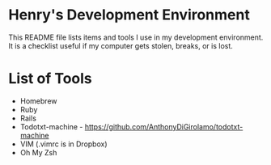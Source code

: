 # Henry's Development Environment
This README file lists items and tools I use in my development environment. It is a checklist useful if my computer gets stolen, breaks, or is lost.

# List of Tools
- Homebrew
- Ruby
- Rails
- Todotxt-machine - https://github.com/AnthonyDiGirolamo/todotxt-machine
- VIM (.vimrc is in Dropbox)
- Oh My Zsh
